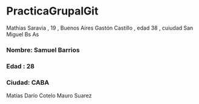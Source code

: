 # PracticaGrupalGit
Mathias Saravia , 19 , Buenos Aires
Gastón Castillo , edad 38 , cuiudad San Miguel Bs As
### Nombre: Samuel Barrios
### Edad : 28
### Ciudad: CABA
Matías Darío Cotelo
Mauro Suarez 
